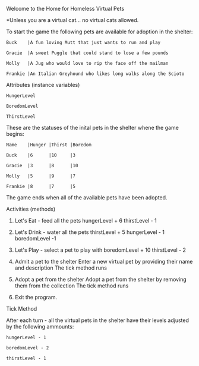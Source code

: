 Welcome to the Home for Homeless Virtual Pets

*Unless you are a virtual cat... no virtual cats allowed.

To start the game the following pets are available for adoption in the shelter:

	Buck	|A fun loving Mutt that just wants to run and play

	Gracie	|A sweet Puggle that could stand to lose a few pounds

	Molly	|A Jug who would love to rip the face off the mailman

	Frankie	|An Italian Greyhound who likes long walks along the Scioto


Attributes (instance variables)

	HungerLevel

	BoredomLevel

	ThirstLevel

These are the statuses of the inital pets in the shelter whene the game begins:


	Name 	|Hunger |Thirst |Boredom

	Buck	|6		|10		|3

	Gracie	|3		|8		|10

	Molly	|5		|9		|7

	Frankie	|8		|7		|5
	

The game ends when all of the available pets have been adopted.

Activities (methods)

1.  Let's Eat - feed all the pets
		hungerLevel + 6
		thirstLevel - 1

2.  Let's Drink - water all the pets
		thirstLevel + 5
		hungerLevel - 1
		boredomLevel -1

3.  Let's Play - select a pet to play with
		boredomLevel + 10
		thirstLevel - 2

4.  Admit a pet to the shelter
		Enter a new virtual pet by providing their name and description
		The tick method runs

5.  Adopt a pet from the shelter
		Adopt a pet from the shelter by removing them from the collection
		The tick method runs

6.  Exit the program.

Tick Method

After each turn - all the virtual pets in the shelter have their levels adjusted by the following ammounts:

	hungerLevel - 1

	boredomLevel - 2

	thirstLevel - 1










